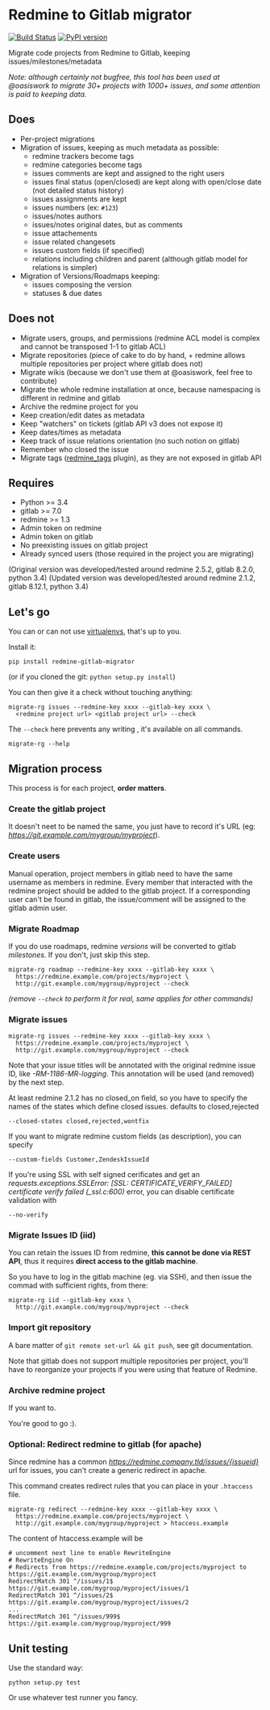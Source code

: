 Redmine to Gitlab migrator
==========================

[![Build Status](https://travis-ci.org/oasiswork/redmine-gitlab-migrator.svg?branch=master)](https://travis-ci.org/oasiswork/redmine-gitlab-migrator) [![PyPI version](https://badge.fury.io/py/redmine-gitlab-migrator.svg)](https://badge.fury.io/py/redmine-gitlab-migrator)

Migrate code projects from Redmine to Gitlab, keeping issues/milestones/metadata

*Note: although certainly not bugfree, this tool has been used at @oasiswork
 to migrate 30+ projects with 1000+ issues, and some attention is paid to
 keeping data.*

Does
----

- Per-project migrations
- Migration of issues, keeping as much metadata as possible:
  - redmine trackers become tags
  - redmine categories become tags
  - issues comments are kept and assigned to the right users
  - issues final status (open/closed) are kept along with open/close date (not
    detailed status history)
  - issues assignments are kept
  - issues numbers (ex: `#123`)
  - issues/notes authors
  - issues/notes original dates, but as comments
  - issue attachements
  - issue related changesets
  - issues custom fields (if specified) 
  - relations including children and parent (although gitlab model for relations is simpler)
- Migration of Versions/Roadmaps keeping:
  - issues composing the version
  - statuses & due dates

Does not
--------

- Migrate users, groups, and permissions (redmine ACL model is complex and
  cannot be transposed 1-1 to gitlab ACL)
- Migrate repositories (piece of cake to do by hand, + redmine allows multiple
  repositories per project where gitlab does not)
- Migrate wikis (because we don't use them at @oasiswork, feel free to contribute)
- Migrate the whole redmine installation at once, because namespacing is different in
  redmine and gitlab
- Archive the redmine project for you
- Keep creation/edit dates as metadata
- Keep "watchers" on tickets (gitlab API v3 does not expose it)
- Keep dates/times as metadata
- Keep track of issue relations orientation (no such notion on gitlab)
- Remember who closed the issue
- Migrate tags ([redmine_tags](https://www.redmine.org/plugins/redmine_tags)
  plugin), as they are not exposed in gitlab API

Requires
--------

- Python >= 3.4
- gitlab >= 7.0
- redmine >= 1.3
- Admin token on redmine
- Admin token on gitlab
- No preexisting issues on gitlab project
- Already synced users (those required in the project you are migrating)

(Original version was developed/tested around redmine 2.5.2, gitlab 8.2.0, python 3.4)
(Updated version was developed/tested around redmine 2.1.2, gitlab 8.12.1, python 3.4)


Let's go
--------

You can or can not use
[virtualenvs](http://docs.python-guide.org/en/latest/dev/virtualenvs/), that's
up to you.

Install it:

    pip install redmine-gitlab-migrator


(or if you cloned the git: `python setup.py install`)

You can then give it a check without touching anything:

    migrate-rg issues --redmine-key xxxx --gitlab-key xxxx \
      <redmine project url> <gitlab project url> --check

The `--check` here prevents any writing , it's available on all
commands.

    migrate-rg --help

Migration process
-----------------

This process is for each project, **order matters**.

### Create the gitlab project

It doesn't neet to be named the same, you just have to record it's URL (eg:
*https://git.example.com/mygroup/myproject*).

### Create users

Manual operation, project members in gitlab need to have the same username as
members in redmine. Every member that interacted with the redmine project
should be added to the gitlab project.
If a corresponding user can't be found in gitlab, the issue/comment will be
assigned to the gitlab admin user.

### Migrate Roadmap

If you do use roadmaps, redmine *versions* will be converted to gitlab
*milestones*. If you don't, just skip this step.

    migrate-rg roadmap --redmine-key xxxx --gitlab-key xxxx \
      https://redmine.example.com/projects/myproject \
      http://git.example.com/mygroup/myproject --check

*(remove `--check` to perform it for real, same applies for other commands)*

### Migrate issues

    migrate-rg issues --redmine-key xxxx --gitlab-key xxxx \
      https://redmine.example.com/projects/myproject \
      http://git.example.com/mygroup/myproject --check

Note that your issue titles will be annotated with the original redmine issue
ID, like *-RM-1186-MR-logging*. This annotation will be used (and removed) by
the next step.

At least redmine 2.1.2 has no closed_on field, so you have to specify the names of the states which define closed issues. 
defaults to closed,rejected

    --closed-states closed,rejected,wontfix

If you want to migrate redmine custom fields (as description), you can specify

    --custom-fields Customer,ZendeskIssueId
 
If you're using SSL with self signed cerificates and get an *requests.exceptions.SSLError: [SSL: CERTIFICATE_VERIFY_FAILED] certificate verify failed (_ssl.c:600)* error, you can disable certificate validation with

    --no-verify

### Migrate Issues ID (iid)

You can retain the issues ID from redmine, **this cannot be done via REST
API**, thus it requires **direct access to the gitlab machine**.

So you have to log in the gitlab machine (eg. via SSH), and then issue the
commad with sufficient rights, from there:

    migrate-rg iid --gitlab-key xxxx \
      http://git.example.com/mygroup/myproject --check

### Import git repository

A bare matter of `git remote set-url && git push`, see git documentation.

Note that gitlab does not support multiple repositories per project, you'll have
to reorganize your projects if you were using that feature of Redmine.

### Archive redmine project

If you want to.

You're good to go :).

### Optional: Redirect redmine to gitlab (for apache)

Since redmine has a common *https://redmine.company.tld/issues/{issueid}* url for issues, you can't create a generic redirect in apache.

This command creates redirect rules that you can place in your `.htaccess` file.

    migrate-rg redirect --redmine-key xxxx --gitlab-key xxxx \
      https://redmine.example.com/projects/myproject \
      http://git.example.com/mygroup/myproject > htaccess.example

The content of htaccess.example will be

    # uncomment next line to enable RewriteEngine
    # RewriteEngine On
    # Redirects from https://redmine.example.com/projects/myproject to https://git.example.com/mygroup/myproject
    RedirectMatch 301 ^/issues/1$ https://git.example.com/mygroup/myproject/issues/1
    RedirectMatch 301 ^/issues/2$ https://git.example.com/mygroup/myproject/issues/2
    ...
    RedirectMatch 301 ^/issues/999$ https://git.example.com/mygroup/myproject/999

Unit testing
------------

Use the standard way:

    python setup.py test

Or use whatever test runner you fancy.
